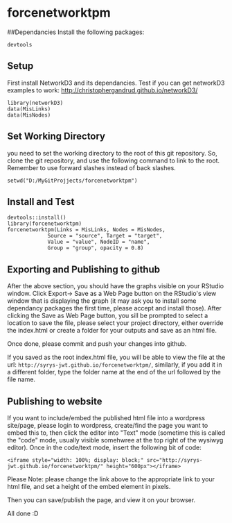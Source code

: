 # forcenetworktpm
##Dependancies
Install the following packages:
````
devtools
````

## Setup

First install NetworkD3 and its dependancies. Test if you can get networkD3 examples to work: http://christophergandrud.github.io/networkD3/

````
library(networkD3)
data(MisLinks)
data(MisNodes)
````

## Set Working Directory
you need to set the working directory to the root of this git repository. So, clone the git repository, and use the following command to link to the root. Remember to use forward slashes instead of back slashes.
````
setwd("D:/MyGitProjjects/forcenetworktpm")
````

## Install and Test
````
devtools::install()
library(forcenetworktpm)
forcenetworktpm(Links = MisLinks, Nodes = MisNodes,
             Source = "source", Target = "target",
             Value = "value", NodeID = "name",
             Group = "group", opacity = 0.8)
````

## Exporting and Publishing to github
After the above section, you should have the graphs visible on your RStudio window. Click Export-> Save as a Web Page button on the RStudio's view window that is displaying the graph (it may ask you to install some dependancy packages the first time, please accept and install those). After clicking the Save as Web Page button, you sill be prompted to select a location to save the file, please select your project directory, either override the index.html or create a folder for your outputs and save as an html file.

Once done, please commit and push your changes into github.

If you saved as the root index.html file, you will be able to view the file at the url: `http://syrys-jwt.github.io/forcenetworktpm/`, similarly, if you add it in a different folder, type the folder name at the end of the url followed by the file name.

## Publishing to website
If you want to include/embed the published html file into a wordpress site/page, please login to wordpress, create/find the page you want to embed this to, then click the editor into "Text" mode (sometime this is called the "code" mode, usually visible somehwree at the top right of the wysiwyg editor). Once in the code/text mode, insert the following bit of code:
````
<iframe style="width: 100%; display: block;" src="http://syrys-jwt.github.io/forcenetworktpm/" height="600px"></iframe>
````
Please Note: please change the link above to the appropriate link to your html file, and set a height of the embed element in pixels.

Then you can save/publish the page, and view it on your browser. 

All done :D
